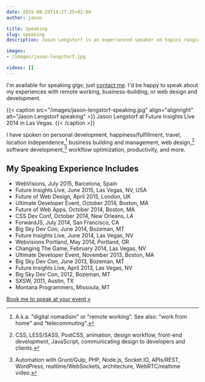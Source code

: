 ```yaml
---
date: 2015-08-29T14:27:25+02:00
author: jason

title: Speaking
slug: speaking
description: Jason Lengstorf is an experienced speaker on topics ranging from web design and development to happiness, work-life balance, and productivity.

images:
- /images/jason-lengstorf.jpg

videos: []
---
```

I'm available for speaking gigs; just [contact me][1]. I'd be happy to speak about my experiences with remote working, business-building, or web design and development.

{{< caption src="/images/jason-lengstorf-speaking.jpg"
            align="alignright"
            alt="Jason Lengstorf speaking" >}}
  Jason Lengstorf at Future Insights Live 2014 in Las Vegas.
{{< /caption >}}

I have spoken on personal development, happiness/fulfillment, travel, location independence,[^dn] business building and management, web design,[^design] software development,[^development] workflow optimization, productivity, and more.

## My Speaking Experience Includes

*   WebVisions, July 2015, Barcelona, Spain
*   Future Insights Live, June 2015, Las Vegas, NV, USA
*   Future of Web Design, April 2015, London, UK
*   Ultimate Developer Event, October 2014, Boston, MA
*   Future of Web Apps, October 2014, Boston, MA
*   CSS Dev Conf, October 2014, New Orleans, LA
*   ForwardJS, July 2014, San Francisco, CA
*   Big Sky Dev Con, June 2014, Bozeman, MT
*   Future Insights Live, June 2014, Las Vegas, NV
*   Webvisions Portland, May 2014, Portland, OR
*   Changing The Game, February 2014, Las Vegas, NV
*   Ultimate Developer Event, November 2013, Boston, MA
*   Big Sky Dev Con, June 2013, Bozeman, MT
*   Future Insights Live, April 2013, Las Vegas, NV
*   Big Sky Dev Con, 2012, Bozeman, MT
*   SXSW, 2011, Austin, TX
*   Montana Programmers, Missoula, MT

[Book me to speak at your event »][1]

[^dn]:
    A.k.a. "digital nomadism" or "remote working". See also: "work from home" and "telecommuting".

[^design]:
    CSS, LESS/SASS, PostCSS, animation, design workflow, front-end development, JavaScript, communicating design to developers and clients.

[^development]:
    Automation with Grunt/Gulp, PHP, Node.js, Socket.IO, APIs/REST, WordPress, realtime/WebSockets, architecture, WebRTC/realtime video.

 [1]: http://lengstorf.com/contact/ "Contact"
